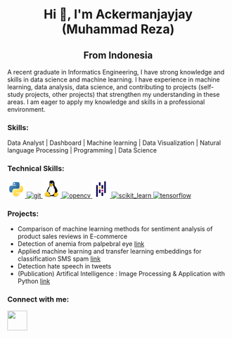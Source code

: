 <h1 align="center">Hi 👋, I'm Ackermanjayjay (Muhammad Reza)</h1>
<h2 align="center">From Indonesia</h3>

<p align="justify-center">A recent graduate in Informatics Engineering, I have strong knowledge and skills in data science and machine learning. I have
experience in machine learning, data analysis, data science, and contributing to projects (self-study projects, other projects) that
strengthen my understanding in these areas. I am eager to apply my knowledge and skills in a professional environment.</p>
<h3 align="left">Skills: </h3>

Data Analyst | Dashboard | Machine learning | Data Visualization | Natural language
Processing | Programming | Data Science

<h3 align="left">Technical Skills:</h3>
<p align="left"> <a href="https://www.python.org" target="_blank" rel="noreferrer"> <img src="https://raw.githubusercontent.com/devicons/devicon/master/icons/python/python-original.svg" alt="python" width="40" height="40"/> <a href="https://git-scm.com/" target="_blank" rel="noreferrer"> <img src="https://www.vectorlogo.zone/logos/git-scm/git-scm-icon.svg" alt="git" width="40" height="40"/> </a> </a> <a href="https://www.linux.org/" target="_blank" rel="noreferrer"> <img src="https://raw.githubusercontent.com/devicons/devicon/master/icons/linux/linux-original.svg" alt="linux" width="40" height="40"/> </a> <a href="https://opencv.org/" target="_blank" rel="noreferrer"> <img src="https://www.vectorlogo.zone/logos/opencv/opencv-icon.svg" alt="opencv" width="40" height="40"/> </a> <a href="https://pandas.pydata.org/" target="_blank" rel="noreferrer"> <img src="https://raw.githubusercontent.com/devicons/devicon/2ae2a900d2f041da66e950e4d48052658d850630/icons/pandas/pandas-original.svg" alt="pandas" width="40" height="40"/> </a>  </a> <a href="https://scikit-learn.org/" target="_blank" rel="noreferrer"> <img src="https://upload.wikimedia.org/wikipedia/commons/0/05/Scikit_learn_logo_small.svg" alt="scikit_learn" width="40" height="40"/> </a> <a href="https://www.tensorflow.org" target="_blank" rel="noreferrer"> <img src="https://www.vectorlogo.zone/logos/tensorflow/tensorflow-icon.svg" alt="tensorflow" width="40" height="40"/> </a> </p>

<h3 align="left">Projects:</h3> 

* Comparison of machine learning methods for sentiment analysis of product sales reviews in E-commerce  
* Detection of anemia from palpebral eye [link](https://github.com/ackermanjayjay/Proyek_KSeye)
* Applied machine learning and transfer learning embeddings for classification SMS spam [link](https://github.com/ackermanjayjay/sms-spam) 
* Detection hate speech in tweets
* (Publication) Artifical Intelligence : Image Processing & Application with Python [link](https://jurnal.umj.ac.id/index.php/semnaskat/article/view/14323/7659)



<h3 align="left">Connect with me: </h3>

<a href="www.linkedin.com/in/muhammad-reza-3b810b23a"> <img src= "https://www.vectorlogo.zone/logos/linkedin/linkedin-icon.svg" width="45" height="45"> </a>  
